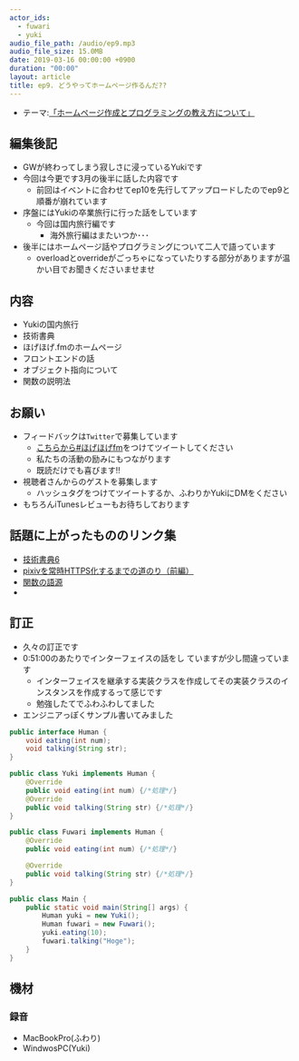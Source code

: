 ```yaml
---
actor_ids:
  - fuwari
  - yuki
audio_file_path: /audio/ep9.mp3
audio_file_size: 15.0MB
date: 2019-03-16 00:00:00 +0900
duration: "00:00"
layout: article
title: ep9. どうやってホームページ作るんだ??
---
```

- テーマ:[「ホームページ作成とプログラミングの教え方について」]()
 
## 編集後記
- GWが終わってしまう寂しさに浸っているYukiです
- 今回は今更です3月の後半に話した内容です
  - 前回はイベントに合わせてep10を先行してアップロードしたのでep9と順番が崩れています
- 序盤にはYukiの卒業旅行に行った話をしています
  - 今回は国内旅行編です
    - 海外旅行編はまたいつか･･･
- 後半にはホームページ話やプログラミングについて二人で語っています
  - overloadとoverrideがごっちゃになっていたりする部分がありますが温かい目でお聞きくださいませませ


## 内容
- Yukiの国内旅行
- 技術書典
- ほげほげ.fmのホームページ
- フロントエンドの話
- オブジェクト指向について
- 関数の説明法

## お願い
- フィードバックは`Twitter`で募集しています
   - [こちらから#ほげほげfm](https://twitter.com/search?f=tweets&q=%23%E3%81%BB%E3%81%92%E3%81%BB%E3%81%92fm&src=typd)をつけてツイートしてください
   - 私たちの活動の励みにもつながります
   - 既読だけでも喜びます!!
 - 視聴者さんからのゲストを募集します
   - ハッシュタグをつけてツイートするか、ふわりかYukiにDMをください
- もちろんiTunesレビューもお待ちしております


## 話題に上がったもののリンク集
- [技術書典6](https://techbookfest.org/event/tbf06)
- [pixivを常時HTTPS化するまでの道のり（前編）](https://inside.pixiv.blog/catatsuy/1746)
- [関数の語源](https://qiita.com/yaju/items/d9b8de8414e495f9e289)
- 

## 訂正
- 久々の訂正です
- 0:51:00のあたりでインターフェイスの話をし  ていますが少し間違っています
  - インターフェイスを継承する実装クラスを作成してその実装クラスのインスタンスを作成するって感じです
  - 勉強したてでふわふわしてました
- エンジニアっぽくサンプル書いてみました


```java
public interface Human {
    void eating(int num);
    void talking(String str);
}
```

```java
public class Yuki implements Human {
    @Override
    public void eating(int num) {/*処理*/}
    @Override
    public void talking(String str) {/*処理*/}
}
```

```java
public class Fuwari implements Human {
    @Override
    public void eating(int num) {/*処理*/}

    @Override
    public void talking(String str) {/*処理*/}
}
```

```java
public class Main {
    public static void main(String[] args) {
        Human yuki = new Yuki();
        Human fuwari = new Fuwari();
        yuki.eating(10);
        fuwari.talking("Hoge");
    }
}
```

## 機材  
### 録音
- MacBookPro(ふわり)
- WindwosPC(Yuki)
